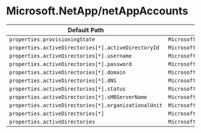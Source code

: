 # Microsoft.NetApp/netAppAccounts

| Default Path | Alias |
|---|---|
| `properties.provisioningState` | `Microsoft.NetApp/netAppAccounts/provisioningState` |
| `properties.activeDirectories[*].activeDirectoryId` | `Microsoft.NetApp/netAppAccounts/activeDirectories[*].activeDirectoryId` |
| `properties.activeDirectories[*].username` | `Microsoft.NetApp/netAppAccounts/activeDirectories[*].username` |
| `properties.activeDirectories[*].password` | `Microsoft.NetApp/netAppAccounts/activeDirectories[*].password` |
| `properties.activeDirectories[*].domain` | `Microsoft.NetApp/netAppAccounts/activeDirectories[*].domain` |
| `properties.activeDirectories[*].dNS` | `Microsoft.NetApp/netAppAccounts/activeDirectories[*].dNS` |
| `properties.activeDirectories[*].status` | `Microsoft.NetApp/netAppAccounts/activeDirectories[*].status` |
| `properties.activeDirectories[*].sMBServerName` | `Microsoft.NetApp/netAppAccounts/activeDirectories[*].sMBServerName` |
| `properties.activeDirectories[*].organizationalUnit` | `Microsoft.NetApp/netAppAccounts/activeDirectories[*].organizationalUnit` |
| `properties.activeDirectories[*]` | `Microsoft.NetApp/netAppAccounts/activeDirectories[*]` |
| `properties.activeDirectories` | `Microsoft.NetApp/netAppAccounts/activeDirectories` |

